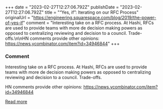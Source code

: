 +++
date = "2023-02-27T12:27:06.792Z"
publishDate = "2023-02-27T12:27:06.792Z"
title = "“Yes, if”: Iterating on our RFC Process"
originalUrl = "https://engineering.squarespace.com/blog/2019/the-power-of-yes-if"
comment = "Interesting take on a RFC process. At Hashi, RFCs are used to provide teams with more de decision making powers as opposed to centralizing reviewing and decision to a council. Trade-offs.\n\nHN comments provide other opinions: https://news.ycombinator.com/item?id=34946844"
+++

### Comment

Interesting take on a RFC process. At Hashi, RFCs are used to provide teams with more de decision making powers as opposed to centralizing reviewing and decision to a council. Trade-offs.

HN comments provide other opinions: https://news.ycombinator.com/item?id=34946844

[Read more](https://engineering.squarespace.com/blog/2019/the-power-of-yes-if)
